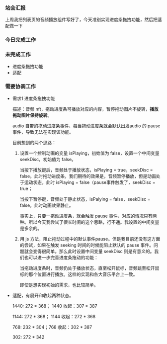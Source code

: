 ### 站会汇报

上周我把列表页的音频播放组件写好了，今天准别实现进度条拖拽功能，然后把适配做一下

### 今日完成工作



### 未完成工作

- 进度条拖拽功能
- 适配

### 需要协调工作

- 需求1 进度条拖拽功能

  描述：音频 nft，拖动进度条可播放对应的内容，暂停拖动图片不旋转，**播放拖动图片保持旋转**。

  audio 自带的拖动进度条事件，每当拖动进度条就会默认出发audio 的 pause 事件，导致无法在实现该功能。

  目前想到的两个思路：

  1. 设置一个控制动画的变量 isPlaying，初始值为 false，设置一个中间变量 seekDisc，初始值为 false。

     当按下播放键后，音频处于播放状态，isPlaying = true，seekDisc = false。此时拖动进度条，我们期待的效果是，音频暂停播放，但是动画处于运动状态。此时 isPlaying = false（pause事件触发了，seekDisc = true；

     当按下暂停键，音频处于静止状态，isPalying = false，seekDisc  = false，此时动画效果静止。

     事实上，只要一拖动进度条，就会触发 pause 事件，对应的情况只有两种。所以今天我尝试了很长时间的这个思路，行不通。我设置的中间变量是多余的。

  2. 用 js 方法，阻止拖动过程中的默认事件pause。但是我目前还没有这方面的尝试，如果在触发 seeking 时间的时候能阻止默认的 pause 事件。问题就会变得很简单。那么此时设置中间变量 seekDisc 则是有意义的。我们也可以进一步完善进度条拖动的功能：

     当拖动进度条时，音频仍处于播放状态，直至松开鼠标，音频跳至松开鼠标的那个位置进行播放。这样的实现和各大音乐平台上一致。

     即使是想实现初始的需求，也比较简单。

- 适配，有展开和收起两种状态。

  1440: 272 * 368； 1440 收起：307 * 387

  1144: 272 * 368； 1144 收起：272 * 368

  768: 232 * 304；768 收起：302 * 387

  302: 272 * 342 

  